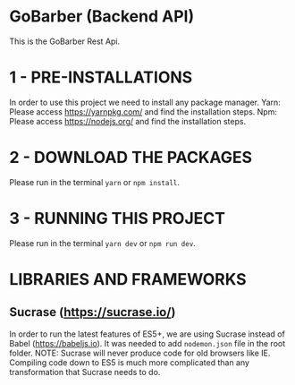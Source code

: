 # GoBarber (Backend API)
This is the GoBarber Rest Api. 

# 1 - PRE-INSTALLATIONS
In order to use this project we need to install any package manager.
Yarn: Please access https://yarnpkg.com/ and find the installation steps.
Npm: Please access https://nodejs.org/ and find the installation steps.

# 2 - DOWNLOAD THE PACKAGES
Please run in the terminal `yarn` or `npm install`.

# 3 - RUNNING THIS PROJECT
Please run in the terminal `yarn dev` or `npm run dev`.

<!-- # 4 - DEBUGGING THIS PROJECT
Please stop any running process and then run in the terminal `yarn dev:debug` or `npm run dev:debug`. After that, press "Start Debugging". -->


# LIBRARIES AND FRAMEWORKS

## Sucrase (https://sucrase.io/)
In order to run the latest features of ES5+, we are using Sucrase instead of Babel (https://babeljs.io). 
It was needed to add `nodemon.json` file in the root folder.
NOTE: Sucrase will never produce code for old browsers like IE. Compiling code down to ES5 is much more complicated than any transformation that Sucrase needs to do.
